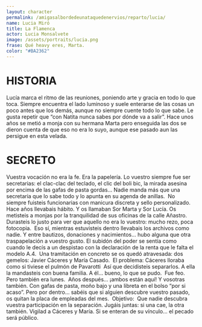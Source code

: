 ```yaml
---
layout: character
permalink: /amigasalbordedeunataquedenervios/reparto/lucia/
name: Lucia Miró 
title: La Flamenca 
actor: Lucia Monsalvete 
image: /assets/portraits/lucia.png
frase: Qué heavy eres, Marta.
color: "#BA2362"
---
```


# HISTORIA

Lucía marca el ritmo de las reuniones, poniendo arte y gracia en todo lo que toca. Siempre encuentra el lado luminoso y suele enterarse de las cosas un poco antes que los demás, aunque no siempre cuente todo lo que sabe. Le gusta repetir que “con Natita nunca sabes por dónde va a salir”. Hace unos años se metió a monja con su hermana Marta pero enseguida las dos se dieron cuenta de que eso no era lo suyo, aunque ese pasado aun las persigue en esta velada.

# SECRETO

Vuestra vocación no era la fe. Era la papelería. Lo vuestro siempre fue ser secretarias: el clac-clac del teclado, el clic del boli bic, la mirada asesina por encima de las gafas de pasta gordas… Nadie manda más que una secretaria que lo sabe todo y lo apunta en su agenda de anillas.  No siempre fuisteis funcionarias con manicura discreta y sello personalizado. Hace años llevabais hábito. Y os llamaban Sor Marta y Sor Lucía. Os metisteis a monjas por la tranquilidad de sus oficinas de la calle Añastro. Durasteis lo justo para ver que aquello no era lo vuestro: mucho rezo, poca fotocopia.  Eso sí, mientras estuvisteis dentro lle­vabais los archivos como nadie. Y entre bautizos, donaciones y nacimientos… hubo alguna que otra traspapelación a vuestro gusto. El subidón del poder se sentía como cuando le decís a un despistao con la declaración de la renta que le falta el modelo A.4.  Una tramitación en concreto se os quedó atravesada: dos gemelos: Javier Cáceres y María Casado.  El problema: Cáceres lloraba como si tiviese el pulmón de Pavarotti  Así que decidisteis separarlos. A ella la mandasteis con buena familia. A él… bueno, lo que se pudo.  Fue feo. Pero también era lunes.  Años después… ¡ambos están aquí! Y vosotras también. Con gafas de pasta, moño bajo y una libreta en el bolso “por si acaso”. Pero por dentro… sabéis que si alguien descubre vuestro pasado, os quitan la placa de empleadas del mes.  Objetivo:  Que nadie descubra vuestra participación en la separación. Jugáis juntas: si una cae, la otra también. Vigilad a Cáceres y María. Si se enteran de su vínculo… el pecado será público.

